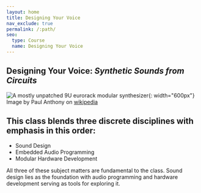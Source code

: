 ```yaml
---
layout: home
title: Designing Your Voice
nav_exclude: true
permalink: /:path/
seo:
  type: Course
  name: Designing Your Voice
---
```


## Designing Your Voice: _Synthetic Sounds from Circuits_

![A mostly unpatched 9U eurorack modular synthesizer](https://upload.wikimedia.org/wikipedia/commons/e/e2/Eurorack_Modular_Synthesizer.jpg){: width="600px"}  
Image by Paul Anthony on [wikipedia](https://en.wikipedia.org/wiki/Eurorack#/media/File:Eurorack_Modular_Synthesizer.jpg_)

## This class blends three discrete disciplines with emphasis in this order:

- Sound Design
- Embedded Audio Programming
- Modular Hardware Development

All three of these subject matters are fundamental to the class. Sound design lies as the foundation with audio programming and hardware development serving as tools for exploring it.
